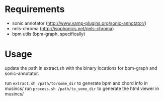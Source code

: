 # Requirements

* sonic annotator (http://www.vamp-plugins.org/sonic-annotator/)
* nnls-chroma (http://isophonics.net/nnls-chroma)
* bpm utils (bpm-graph, specifically)

# Usage

update the path in extract.sh with the binary locations for bpm-graph and
sonic-annotator.

run `extract.sh /path/to/some_dir` to generate bpm and chord info in musincs/
run `process.sh /path/to_some_dir` to generate the html viewer in musincs/
